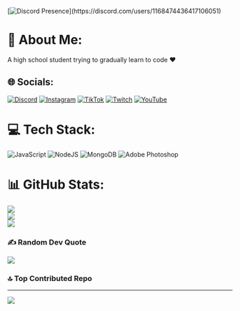 [![Discord Presence](https://lanyard-profile-readme.vercel.app/api/1168474436417106051?theme=light&bg=809ecf&animated=true&hideDiscrim=true&borderRadius=30px&idleMessage=Probably%20doing%20something%20else...)](https://discord.com/users/1168474436417106051)
# 💫 About Me:
A high school student trying to gradually learn to code ❤


## 🌐 Socials:
[![Discord](https://img.shields.io/badge/Discord-%237289DA.svg?logo=discord&logoColor=white)](https://discord.gg/https://discord.gg/xcNwmsbA6t) [![Instagram](https://img.shields.io/badge/Instagram-%23E4405F.svg?logo=Instagram&logoColor=white)](https://instagram.com/ruslanx027) [![TikTok](https://img.shields.io/badge/TikTok-%23000000.svg?logo=TikTok&logoColor=white)](https://tiktok.com/@birruschavo) [![Twitch](https://img.shields.io/badge/Twitch-%239146FF.svg?logo=Twitch&logoColor=white)](https://twitch.tv/birruschavo_) [![YouTube](https://img.shields.io/badge/YouTube-%23FF0000.svg?logo=YouTube&logoColor=white)](https://youtube.com/@UCn3HMc9js5TZj5hk3HdKtQA) 

# 💻 Tech Stack:
![JavaScript](https://img.shields.io/badge/javascript-%23323330.svg?style=for-the-badge&logo=javascript&logoColor=%23F7DF1E) ![NodeJS](https://img.shields.io/badge/node.js-6DA55F?style=for-the-badge&logo=node.js&logoColor=white) ![MongoDB](https://img.shields.io/badge/MongoDB-%234ea94b.svg?style=for-the-badge&logo=mongodb&logoColor=white) ![Adobe Photoshop](https://img.shields.io/badge/adobe%20photoshop-%2331A8FF.svg?style=for-the-badge&logo=adobe%20photoshop&logoColor=white)
# 📊 GitHub Stats:
![](https://github-readme-stats.vercel.app/api?username=birruschavo&theme=highcontrast&hide_border=false&include_all_commits=true&count_private=true)<br/>
![](https://github-readme-streak-stats.herokuapp.com/?user=birruschavo&theme=highcontrast&hide_border=false)<br/>
![](https://github-readme-stats.vercel.app/api/top-langs/?username=birruschavo&theme=highcontrast&hide_border=false&include_all_commits=true&count_private=true&layout=compact)

### ✍️ Random Dev Quote
![](https://quotes-github-readme.vercel.app/api?type=horizontal&theme=tokyonight)

### 🔝 Top Contributed Repo


---
[![](https://visitcount.itsvg.in/api?id=birruschavo&label=Profile%20Views&color=0&icon=2&pretty=false)](https://visitcount.itsvg.in)
<!-- Proudly created with GPRM ( https://gprm.itsvg.in ) -->
